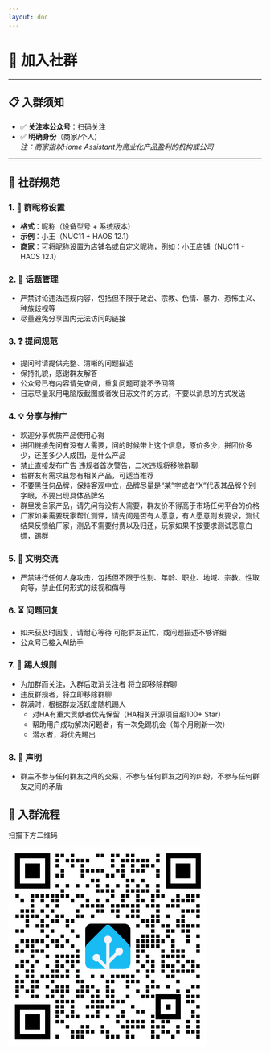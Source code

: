 ```yaml
--- 
layout: doc 
---
```


# 🎉 加入社群


---

## 📋 入群须知

- ✅ **关注本公众号**：[扫码关注](/about#微信公众号)
- ✅ **明确身份**（商家/个人）  
  *注：商家指以Home Assistant为商业化产品盈利的机构或公司*


---

## 📜 社群规范

### 1. 👤 群昵称设置
- **格式**：昵称（设备型号 + 系统版本）
- **示例**：小王（NUC11 + HAOS 12.1）
- **商家**：可将昵称设置为店铺名或自定义昵称，例如：小王店铺（NUC11 + HAOS 12.1）

### 2. 🚫 话题管理
- 严禁讨论违法违规内容，包括但不限于政治、宗教、色情、暴力、恐怖主义、种族歧视等
- 尽量避免分享国内无法访问的链接

### 3. ❓ 提问规范
- 提问时请提供完整、清晰的问题描述
- 保持礼貌，感谢群友解答
- 公众号已有内容请先查阅，重复问题可能不予回答
- 日志尽量采用电脑版截图或者发日志文件的方式，不要以消息的方式发送

### 4. 💡 分享与推广
- 欢迎分享优质产品使用心得
- 拼团链接先问有没有人需要，问的时候带上这个信息，原价多少，拼团价多少，还差多少人成团，是什么产品
- 禁止直接发布广告 违规者首次警告，二次违规将移除群聊
- 若群友有需求且您有相关产品，可适当推荐
- 不要黑任何品牌，保持客观中立，品牌尽量是“某”字或者“X”代表其品牌个别字眼，不要出现具体品牌名
- 群里发自家产品，请先问有没有人需要，群友价不得高于市场任何平台的价格
- 厂家如果需要玩家帮忙测评，请先问是否有人愿意，有人愿意则发要求，测试结果反馈给厂家，测品不需要付费以及归还，玩家如果不按要求测试恶意白嫖，踢群

### 5. 🤝 文明交流
- 严禁进行任何人身攻击，包括但不限于性别、年龄、职业、地域、宗教、性取向等，禁止任何形式的歧视和侮辱

### 6. ⏳ 问题回复
- 如未获及时回复，请耐心等待 可能群友正忙，或问题描述不够详细
- 公众号已接入AI助手

### 7. 🚪 踢人规则
- 为加群而关注，入群后取消关注者 将立即移除群聊
- 违反群规者，将立即移除群聊
- 群满时，根据群友活跃度随机踢人
  - 对HA有重大贡献者优先保留（HA相关开源项目超100+ Star）
  - 帮助用户成功解决问题者，有一次免踢机会（每个月刷新一次）
  - 潜水者，将优先踢出

### 8. 📝 声明
- 群主不参与任何群友之间的交易，不参与任何群友之间的纠纷，不参与任何群友之间的矛盾

## 📲 入群流程
扫描下方二维码

![community](./images/community.png)
